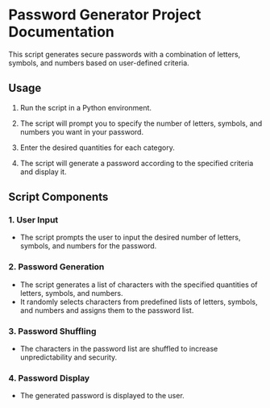 # Password Generator Project Documentation

This script generates secure passwords with a combination of letters, symbols, and numbers based on user-defined criteria.

## Usage

1. Run the script in a Python environment.

2. The script will prompt you to specify the number of letters, symbols, and numbers you want in your password.

3. Enter the desired quantities for each category.

4. The script will generate a password according to the specified criteria and display it.

## Script Components

### 1. User Input

- The script prompts the user to input the desired number of letters, symbols, and numbers for the password.

### 2. Password Generation

- The script generates a list of characters with the specified quantities of letters, symbols, and numbers.
- It randomly selects characters from predefined lists of letters, symbols, and numbers and assigns them to the password list.

### 3. Password Shuffling

- The characters in the password list are shuffled to increase unpredictability and security.

### 4. Password Display

- The generated password is displayed to the user.

